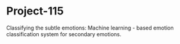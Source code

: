 # Project-115
Classifying the subtle emotions: Machine learning - based emotion classification system for secondary emotions.
